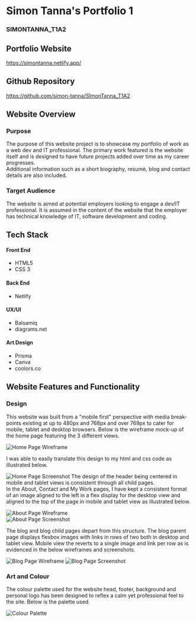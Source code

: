 # Simon Tanna's Portfolio 1
### SIMONTANNA_T1A2

## Portfolio Website
<https://simontanna.netlify.app/>

## Github Repository
<https://github.com/simon-tanna/SImonTanna_T1A2>  

## Website Overview 

### Purpose
The purpose of this website project is to showcase my portfolio of work as a web dev and IT professional. The primary work featured is the website itself and is designed to have future projects added over time as my career progresses.  
Additional information such as a short biography, resumè, blog and contact details are also included.   

### Target Audience
The website is aimed at potential employers looking to engage a dev/IT professional. It is assumed in the content of the website that the employer has technical knowledge of IT, software development and coding.    

## Tech Stack 
#### **Front End**
- HTML5
- CSS 3

#### **Back End**
- Netlify

#### **UX/UI**
- Balsamiq
- diagrams.net

#### **Art Design**
- Prisma
- Canva
- coolors.co

## Website Features and Functionality
### Design
This website was built from a "mobile first" perspective with media break-points existing at up to 480px and 768px and over 769px to cater for mobile, tablet and desktop browsers. Below is the wireframe mock-up of the home page featuring the 3 different views.    

![Home Page Wireframe](./docs/Wireframes_Images/index.html.png)    

I was able to easily translate this design to my html and css code as illustrated below.    

![Home Page Screenshot](./ppt/index_view.png)
The design of the header being centered in mobile and tablet views is consistent through all child pages.   
In the About, Contact and My Work pages, I have kept a consistent format of an image aligned to the left in a flex display for the desktop view and aligned to the top of the page in mobile and tablet view as illustrated below.  

![About Page Wireframe](./docs/Wireframes_Images/about.html.png)    
![About Page Screenshot](./ppt/about_view.png)  

The blog and blog child pages depart from this structure. The blog parent page displays flexbox images with links in rows of two both in desktop and tablet view. Mobile view the reverts to a single image and link per row as is evidenced in the below wireframes and screenshots.

![Blog Page Wireframe](./docs/Wireframes_Images/blog.html.png) 
![Blog Page Screenshot](./ppt/blog_view.png)    

### Art and Colour

The colour palette used for the website head, footer, background and personal logo has been designed to reflex a calm yet professional feel to the site. Below is the palette used.   

![Colour Palette](./ppt/colour_palette.png)